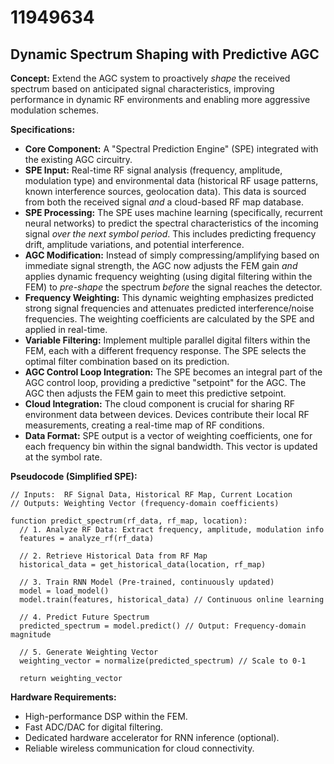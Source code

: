 # 11949634

## Dynamic Spectrum Shaping with Predictive AGC

**Concept:** Extend the AGC system to proactively *shape* the received spectrum based on anticipated signal characteristics, improving performance in dynamic RF environments and enabling more aggressive modulation schemes.

**Specifications:**

*   **Core Component:** A "Spectral Prediction Engine" (SPE) integrated with the existing AGC circuitry.
*   **SPE Input:**  Real-time RF signal analysis (frequency, amplitude, modulation type) and environmental data (historical RF usage patterns, known interference sources, geolocation data). This data is sourced from both the received signal *and* a cloud-based RF map database.
*   **SPE Processing:** The SPE uses machine learning (specifically, recurrent neural networks) to predict the spectral characteristics of the incoming signal *over the next symbol period*. This includes predicting frequency drift, amplitude variations, and potential interference.
*   **AGC Modification:** Instead of simply compressing/amplifying based on immediate signal strength, the AGC now adjusts the FEM gain *and* applies dynamic frequency weighting (using digital filtering within the FEM) to *pre-shape* the spectrum *before* the signal reaches the detector.
*   **Frequency Weighting:** This dynamic weighting emphasizes predicted strong signal frequencies and attenuates predicted interference/noise frequencies. The weighting coefficients are calculated by the SPE and applied in real-time.
*   **Variable Filtering:** Implement multiple parallel digital filters within the FEM, each with a different frequency response. The SPE selects the optimal filter combination based on its prediction.
*   **AGC Control Loop Integration:** The SPE becomes an integral part of the AGC control loop, providing a predictive "setpoint" for the AGC. The AGC then adjusts the FEM gain to meet this predictive setpoint.
*   **Cloud Integration:**  The cloud component is crucial for sharing RF environment data between devices.  Devices contribute their local RF measurements, creating a real-time map of RF conditions.
*   **Data Format:**  SPE output is a vector of weighting coefficients, one for each frequency bin within the signal bandwidth. This vector is updated at the symbol rate.

**Pseudocode (Simplified SPE):**

```
// Inputs:  RF Signal Data, Historical RF Map, Current Location
// Outputs: Weighting Vector (frequency-domain coefficients)

function predict_spectrum(rf_data, rf_map, location):
  // 1. Analyze RF Data: Extract frequency, amplitude, modulation info
  features = analyze_rf(rf_data)

  // 2. Retrieve Historical Data from RF Map
  historical_data = get_historical_data(location, rf_map)

  // 3. Train RNN Model (Pre-trained, continuously updated)
  model = load_model()
  model.train(features, historical_data) // Continuous online learning

  // 4. Predict Future Spectrum
  predicted_spectrum = model.predict() // Output: Frequency-domain magnitude

  // 5. Generate Weighting Vector
  weighting_vector = normalize(predicted_spectrum) // Scale to 0-1

  return weighting_vector
```

**Hardware Requirements:**

*   High-performance DSP within the FEM.
*   Fast ADC/DAC for digital filtering.
*   Dedicated hardware accelerator for RNN inference (optional).
*   Reliable wireless communication for cloud connectivity.